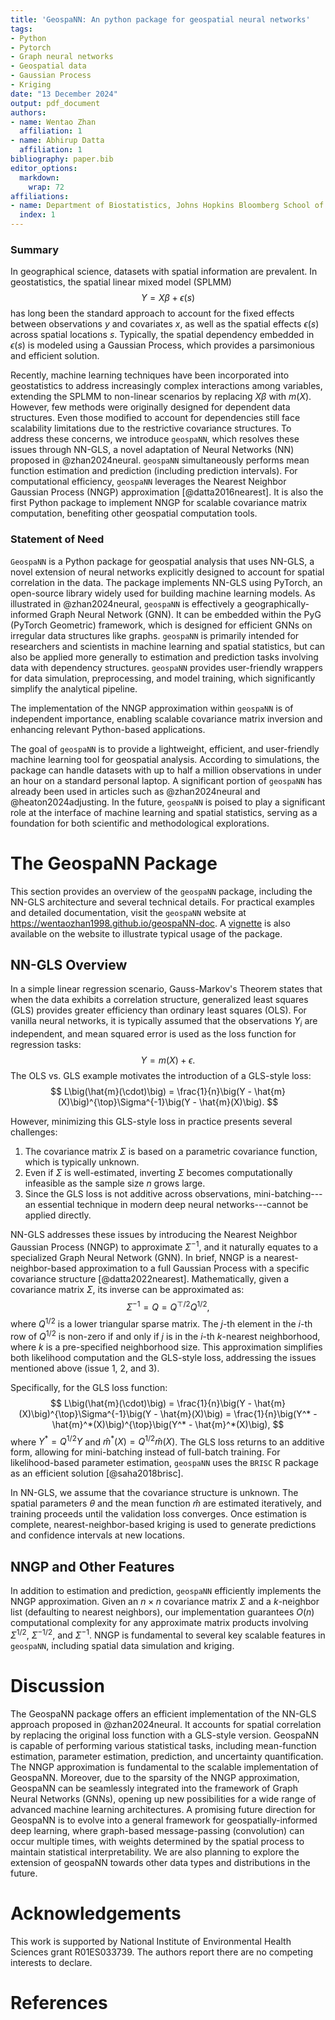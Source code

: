 ```yaml
---
title: 'GeospaNN: An python package for geospatial neural networks'
tags:
- Python
- Pytorch
- Graph neural networks
- Geospatial data
- Gaussian Process
- Kriging
date: "13 December 2024"
output: pdf_document
authors:
- name: Wentao Zhan
  affiliation: 1
- name: Abhirup Datta
  affiliation: 1
bibliography: paper.bib
editor_options:
  markdown:
    wrap: 72
affiliations:
- name: Department of Biostatistics, Johns Hopkins Bloomberg School of Public Health
  index: 1
---
```


### Summary

In geographical science, datasets with spatial information are
prevalent. In geostatistics, the spatial linear mixed model (SPLMM)\
$$
Y = X\beta + \epsilon(s)
$$
has long been the standard approach to account for the fixed effects
between observations $y$ and covariates $x$, as well as the spatial
effects $\epsilon(s)$ across spatial locations $s$. Typically, the
spatial dependency embedded in $\epsilon(s)$ is modeled using a Gaussian
Process, which provides a parsimonious and efficient solution.

Recently, machine learning techniques have been incorporated into
geostatistics to address increasingly complex interactions among
variables, extending the SPLMM to non-linear scenarios by replacing
$X\beta$ with $m(X)$. However, few methods were originally designed for
dependent data structures. Even those modified to account for
dependencies still face scalability limitations due to the restrictive
covariance structures. To address these concerns, we introduce
`geospaNN`, which resolves these issues through NN-GLS, a novel
adaptation of Neural Networks (NN) proposed in @zhan2024neural.
`geospaNN` simultaneously performs mean function estimation and
prediction (including prediction intervals). For computational
efficiency, `geospaNN` leverages the Nearest Neighbor Gaussian Process
(NNGP) approximation [@datta2016nearest]. It is also
the first Python package to implement NNGP for scalable covariance
matrix computation, benefiting other geospatial computation tools.

### Statement of Need

`GeospaNN` is a Python package for geospatial analysis that uses
NN-GLS, a novel extension of neural networks explicitly designed to
account for spatial correlation in the data. The package implements
NN-GLS using PyTorch, an open-source library widely used for building
machine learning models. As illustrated in @zhan2024neural, `geospaNN`
is effectively a geographically-informed Graph Neural Network (GNN). It
can be embedded within the PyG (PyTorch Geometric) framework, which is
designed for efficient GNNs on irregular data structures like graphs.
`geospaNN` is primarily intended for researchers and scientists in
machine learning and spatial statistics, but can also be applied more
generally to estimation and prediction tasks involving data with
dependency structures. `geospaNN` provides user-friendly wrappers for
data simulation, preprocessing, and model training, which significantly
simplify the analytical pipeline.

The implementation of the NNGP approximation within `geospaNN` is of
independent importance, enabling scalable covariance matrix inversion
and enhancing relevant Python-based applications.

The goal of `geospaNN` is to provide a lightweight, efficient, and
user-friendly machine learning tool for geospatial analysis. According
to simulations, the package can handle datasets with up to half a
million observations in under an hour on a standard personal laptop. A
significant portion of `geospaNN` has already been used in articles
such as @zhan2024neural and @heaton2024adjusting. In the future,
`geospaNN` is poised to play a significant role at the interface of
machine learning and spatial statistics, serving as a foundation for
both scientific and methodological explorations.

# The GeospaNN Package

This section provides an overview of the `geospaNN` package, including
the NN-GLS architecture and several technical details. For practical
examples and detailed documentation, visit the `geospaNN` website at
<https://wentaozhan1998.github.io/geospaNN-doc>. A [vignette](https://github.com/WentaoZhan1998/geospaNN/blob/main/vignette/vignette.pdf)
is also available on the website to illustrate typical usage
of the package.

## NN-GLS Overview

In a simple linear regression scenario, Gauss-Markov's Theorem states
that when the data exhibits a correlation structure, generalized least
squares (GLS) provides greater efficiency than ordinary least squares
(OLS). For vanilla neural networks, it is typically assumed that the
observations $Y_i$ are independent, and mean squared error is used as
the loss function for regression tasks:
$$
Y = m(X) + \epsilon.
$$ 
The OLS vs. GLS example motivates the introduction of a GLS-style loss: 
$$
L\big(\hat{m}(\cdot)\big) = \frac{1}{n}\big(Y - \hat{m}(X)\big)^{\top}\Sigma^{-1}\big(Y - \hat{m}(X)\big).
$$

However, minimizing this GLS-style loss in practice presents several
challenges:

1.  The covariance matrix $\Sigma$ is based on a parametric covariance
    function, which is typically unknown.
2.  Even if $\Sigma$ is well-estimated, inverting $\Sigma$ becomes
    computationally infeasible as the sample size $n$ grows large.
3.  Since the GLS loss is not additive across observations,
    mini-batching---an essential technique in modern deep neural
    networks---cannot be applied directly.

NN-GLS addresses these issues by introducing the Nearest Neighbor
Gaussian Process (NNGP) to approximate $\Sigma^{-1}$, and it naturally
equates to a specialized Graph Neural Network (GNN). In brief, NNGP is a
nearest-neighbor-based approximation to a full Gaussian Process with a
specific covariance structure [@datta2022nearest]. Mathematically, given a covariance matrix
$\Sigma$, its inverse can be approximated as: 
$$
\Sigma^{-1} = Q = Q^{\top/2}Q^{1/2},
$$
where $Q^{1/2}$ is a lower triangular sparse matrix. The $j$-th
element in the $i$-th row of $Q^{1/2}$ is non-zero if and only if $j$ is
in the $i$-th $k$-nearest neighborhood, where $k$ is a pre-specified
neighborhood size. This approximation simplifies both likelihood
computation and the GLS-style loss, addressing the issues mentioned
above (issue 1, 2, and 3).

Specifically, for the GLS loss function: 
$$
L\big(\hat{m}(\cdot)\big) = \frac{1}{n}\big(Y - \hat{m}(X)\big)^{\top}\Sigma^{-1}\big(Y - \hat{m}(X)\big) = \frac{1}{n}\big(Y^* - \hat{m}^*(X)\big)^{\top}\big(Y^* - \hat{m}^*(X)\big),
$$
where $Y^* = Q^{1/2}Y$ and $\hat{m}^*(X) = Q^{1/2}\hat{m}(X)$. The
GLS loss returns to an additive form, allowing for mini-batching instead
of full-batch training. For likelihood-based parameter estimation, 
`geospaNN` uses the `BRISC` R package as an efficient solution [@saha2018brisc].

In NN-GLS, we assume that the covariance structure is unknown. The
spatial parameters $\theta$ and the mean function $\hat{m}$ are
estimated iteratively, and training proceeds until the validation loss
converges. Once estimation is complete, nearest-neighbor-based kriging
is used to generate predictions and confidence intervals at new
locations.

## NNGP and Other Features

In addition to estimation and prediction, `geospaNN` efficiently
implements the NNGP approximation. Given an $n \times n$ covariance
matrix $\Sigma$ and a $k$-neighbor list (defaulting to nearest
neighbors), our implementation guarantees $O(n)$ computational
complexity for any approximate matrix products involving $\Sigma^{1/2}$,
$\Sigma^{-1/2}$, and $\Sigma^{-1}$. NNGP is fundamental to several key
scalable features in `geospaNN`, including spatial data simulation and
kriging.

# Discussion

The GeospaNN package offers an efficient implementation of the NN-GLS
approach proposed in @zhan2024neural. It accounts for spatial
correlation by replacing the original loss function with a GLS-style
version. GeospaNN is capable of performing various statistical tasks,
including mean-function estimation, parameter estimation, prediction,
and uncertainty quantification. The NNGP approximation is fundamental to
the scalable implementation of GeospaNN. Moreover, due to the sparsity
of the NNGP approximation, GeospaNN can be seamlessly integrated into
the framework of Graph Neural Networks (GNNs), opening up new
possibilities for a wide range of advanced machine learning
architectures. A promising future direction for GeospaNN is to evolve
into a general framework for geospatially-informed deep learning, where
graph-based message-passing (convolution) can occur multiple times, with
weights determined by the spatial process to maintain statistical
interpretability. We are also planning to explore the extension of
geospaNN towards other data types and distributions in the future.

# Acknowledgements

This work is supported by National Institute of Environmental Health
Sciences grant R01ES033739. The authors report there are no competing
interests to declare.

# References
